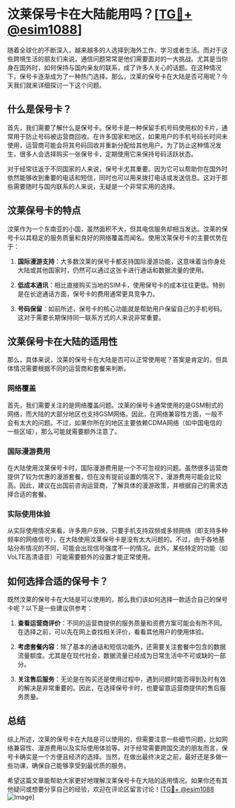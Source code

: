 # 汶莱保号卡在大陆能用吗？[[TG💪+ @esim1088](https://t.me/s/esim1088)]

随着全球化的不断深入，越来越多的人选择到海外工作、学习或者生活。而对于这些跨境生活的朋友们来说，通信问题常常是他们需要面对的一大挑战。尤其是当你身在国外时，如何保持与国内亲友的联系，成了许多人关心的话题。在这种情况下，保号卡逐渐成为了一种热门选择。那么，汶莱的保号卡在大陆是否可用呢？今天我们就来详细探讨一下这个问题。

## 什么是保号卡？

首先，我们需要了解什么是保号卡。保号卡是一种保留手机号码使用权的卡片，通常用于防止号码被运营商回收。在许多国家和地区，如果用户的手机号码长时间未使用，运营商可能会将其号码回收并重新分配给其他用户。为了防止这种情况发生，很多人会选择购买一张保号卡，定期使用它来保持号码活跃状态。

对于经常往返于不同国家的人来说，保号卡尤其重要。因为它可以帮助你在国外时依然能够收到重要的电话和短信，同时也可以用来拨打电话或发送信息。这对于那些需要随时与国内联系的人来说，无疑是一个非常实用的选择。

## 汶莱保号卡的特点

汶莱作为一个东南亚的小国，虽然面积不大，但其电信服务却相当发达。汶莱的保号卡以其稳定的服务质量和良好的网络覆盖而闻名。使用汶莱保号卡的主要优势在于：

1. **国际漫游支持**：大多数汶莱的保号卡都支持国际漫游功能，这意味着当你身处大陆或其他国家时，仍然可以通过这张卡进行通话和数据流量的使用。
   
2. **低成本通讯**：相比直接购买当地的SIM卡，使用保号卡的成本往往更低。特别是在长途通话方面，保号卡的费用通常更具竞争力。

3. **号码保留**：如前所述，保号卡的核心功能就是帮助用户保留自己的手机号码。这对于需要长期保持同一联系方式的人来说非常重要。

## 汶莱保号卡在大陆的适用性

那么，具体来说，汶莱的保号卡在大陆是否可以正常使用呢？答案是肯定的，但具体情况需要根据不同的运营商和套餐来判断。

### 网络覆盖

首先，我们需要关注的是网络覆盖问题。汶莱的保号卡通常使用的是GSM制式的网络，而大陆的大部分地区也支持GSM网络。因此，在网络兼容性方面，一般不会有太大的问题。不过，如果你所在的地区主要依赖CDMA网络（如中国电信的一些区域），那么可能就需要额外注意了。

### 国际漫游费用

在大陆使用汶莱保号卡时，国际漫游费用是一个不可忽视的问题。虽然很多运营商提供了较为优惠的漫游套餐，但在没有提前设置的情况下，漫游费用可能会比较高。因此，建议在出国前咨询运营商，了解具体的漫游政策，并根据自己的需求选择合适的套餐。

### 实际使用体验

从实际使用情况来看，许多用户反映，只要手机支持双频或多频网络（即支持多种频率的网络信号），在大陆使用汶莱保号卡是没有太大问题的。不过，由于各地基站分布情况的不同，可能会出现信号强度不一的情况。此外，某些特定的功能（如VoLTE高清语音）可能需要额外的设置才能正常使用。

## 如何选择合适的保号卡？

既然汶莱的保号卡在大陆是可以使用的，那么我们该如何选择一款适合自己的保号卡呢？以下是一些建议供参考：

1. **查看运营商评价**：不同的运营商提供的服务质量和资费方案可能会有所不同。在选择之前，可以先在网上查找相关评价，看看其他用户的使用体验。

2. **考虑套餐内容**：除了基本的通话和短信功能外，还需要关注套餐中包含的数据流量额度。尤其是在现代社会，数据流量已经成为日常生活中不可或缺的一部分。

3. **关注售后服务**：无论是在购买还是使用过程中，遇到问题时能否得到及时有效的解决是非常重要的。因此，在选择保号卡时，也要留意运营商提供的售后服务质量。

## 总结

综上所述，汶莱的保号卡在大陆是可以使用的，但需要注意一些细节问题，比如网络兼容性、漫游费用以及实际使用体验等。对于经常需要跨国交流的朋友而言，保号卡确实是一个方便且经济的选择。当然，在做出最终决定之前，最好还是多做一些功课，确保自己能够享受到最优质的服务。

希望这篇文章能帮助大家更好地理解汶莱保号卡在大陆的适用情况。如果你还有其他疑问或想要分享自己的经验，欢迎在评论区留言讨论！[[TG💪+ @esim1088](https://t.me/s/esim1088) ![Image](https://i.postimg.cc/4NQfJmqS/Snipaste-2025-05-13-00-14-12.png)]
